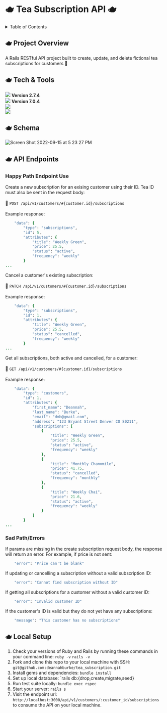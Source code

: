 # :teapot: Tea Subscription API :teapot:
<!-- TABLE OF CONTENTS -->
  <details>
  <summary>Table of Contents</summary>
  <ol>
    </li>
    <li><a href="#teapot-project-overview">Project Overview</a></li>
    <li><a href="#teapot-tech--tools">Tech &amp; Tools</a></li>
    <li><a href="#teapot-schema">Schema</a></li>
    <li><a href="#teapot-api-endpoints">API Endpoints</a></li>
    <li><a href="#teapot-local-setup">Local Setup</a></li>
  </ol>
</details>

<!-- PROJECT OVERVIEW -->
## :teapot: Project Overview
A Rails RESTful API project built to create, update, and delete fictional tea subscriptions for customers :tea:

<!-- Tech &amp; Tools -->
## :teapot: Tech &amp; Tools
[<img src="https://img.shields.io/badge/Ruby-CC342D?style=for-the-badge&logo=ruby&logoColor=white"/>](https://www.ruby-lang.org/en/) **Version 2.7.4**<br>
[<img src="https://img.shields.io/badge/Ruby_on_Rails-CC0000?style=for-the-badge&logo=ruby-on-rails&logoColor=white"/>](https://rubyonrails.org/) **Version 7.0.4**<br>
<img src="https://img.shields.io/badge/PostgreSQL-316192?style=for-the-badge&logo=postgresql&logoColor=white"/><br>
[<img src="https://img.shields.io/badge/Postman-FF6C37?style=for-the-badge&logo=Postman&logoColor=white"/>](https://www.postman.com/product/what-is-postman/)<br>

<!-- SCHEMA -->
## :teapot: Schema
![Screen Shot 2022-09-15 at 5 23 27 PM](https://user-images.githubusercontent.com/98491210/190527754-2d91274e-5887-4e90-8649-8ff8e97ad846.png)

<!-- API ENDPOINTS -->
## :teapot: API Endpoints
### Happy Path Endpoint Use
Create a new subscription for an exising customer using their ID.  Tea ID must also be sent in the request body:<br>
<br>:tea: `POST /api/v1/customers/#{customer.id}/subscriptions`<br>
<br>Example response:
```ruby
    "data": {
        "type": "subscriptions",
        "id": 5,
        "attributes": {
            "title": "Weekly Green",
            "price": 25.5,
            "status": "active",
            "frequency": "weekly"
        }
...
```
Cancel a customer's existing subscription:<br>
<br>:tea: `PATCH /api/v1/customers/#{customer.id}/subscriptions`<br>
<br>Example response:
```ruby
    "data": {
        "type": "subscriptions",
        "id": 1,
        "attributes": {
            "title": "Weekly Green",
            "price": 25.5,
            "status": "cancelled",
            "frequency": "weekly"
        }
...
```
Get all subscriptions, both active and cancelled, for a customer:<br>
<br>:tea: `GET /api/v1/customers/#{customer.id}/subscriptions`<br>
<br>Example response:
```ruby
    "data": {
        "type": "customers",
        "id": 1,
        "attributes": {
            "first_name": "Deannah",
            "last_name": "Burke",
            "email": "dmb@gmail.com",
            "address": "123 Bryant Street Denver CO 80211",
            "subscriptions": [
                {
                    "title": "Weekly Green",
                    "price": 25.5,
                    "status": "active",
                    "frequency": "weekly"
                },
                {
                    "title": "Monthly Chamomile",
                    "price": 41.75,
                    "status": "cancelled",
                    "frequency": "monthly"
                },
                {
                    "title": "Weekly Chai",
                    "price": 21.6,
                    "status": "active",
                    "frequency": "weekly"
                }
            ]
        }
...
```
### Sad Path/Errors
If params are missing in the create subscription request body, the response will return an error.  For example, if price is not sent:<br>
```ruby
    "error": "Price can't be blank"
```
If updating or cancelling a subscription without a valid subscription ID:<br>
```ruby
    "error": "Cannot find subscription without ID"
```
If getting all subscriptions for a customer without a valid customer ID:<br>
```ruby
    "error": "Invalid customer ID"
```
If the customer's ID is valid but they do not yet have any subscriptions:<br>
```ruby
    "message": "This customer has no subscriptions"
```
<!-- LOCAL SETUP -->
## :teapot: Local Setup
1. Check your versions of Ruby and Rails by running these commands in your command line:
`ruby -v`
`rails -v`
2. Fork and clone this repo to your local machine with SSH: `git@github.com:deannahburke/tea_subscription.git`
3. Install gems and dependencies: `bundle install`
4. Set up local database: `rails db:{drop,create,migrate,seed}
5. Run test suite locally: `bundle exec rspec`
6. Start your server: `rails s`
7. Visit the endpoint url: `http://localhost:3000/api/v1/customers/:customer_id/subscriptions` to consume the API on your local machine. 
